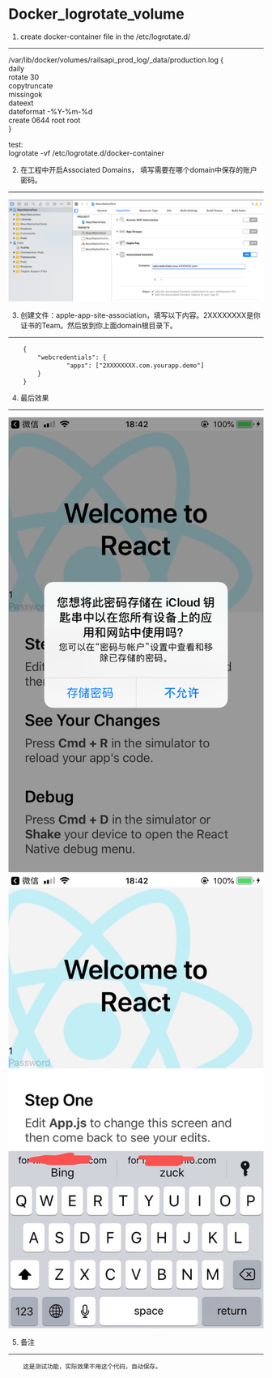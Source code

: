 Docker_logrotate_volume
====

1. create docker-container file in the /etc/logrotate.d/
-------     
/var/lib/docker/volumes/railsapi_prod_log/_data/production.log {        
    daily       
    rotate 30       
    copytruncate        
    missingok       
    dateext     
    dateformat -%Y-%m-%d        
    create 0644 root root       
}       

test:       
logrotate -vf /etc/logrotate.d/docker-container

2. 在工程中开启Associated Domains， 填写需要在哪个domain中保存的账户密码。
-------
![](https://github.com/Bing619/Keychain/blob/master/img/Domains.png)  

3. 创建文件：apple-app-site-association，填写以下内容。2XXXXXXXX是你证书的Team。然后放到你上面domain根目录下。
-------
        {
            "webcredentials": {
                    "apps": ["2XXXXXXXX.com.yourapp.demo"]
            }
        }

4. 最后效果
-------
![](https://github.com/Bing619/Keychain/blob/master/img/1.png)  
![](https://github.com/Bing619/Keychain/blob/master/img/2.jpeg)  

5. 备注
-------
        这是测试功能，实际效果不用这个代码，自动保存。
